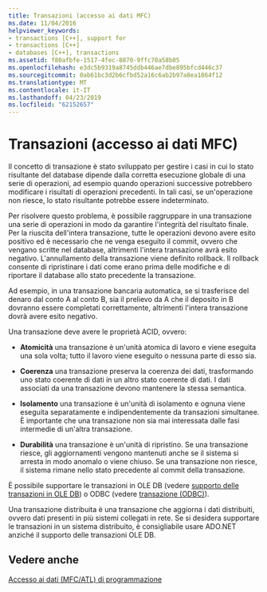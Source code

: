 ```yaml
---
title: Transazioni (accesso ai dati MFC)
ms.date: 11/04/2016
helpviewer_keywords:
- transactions [C++], support for
- transactions [C++]
- databases [C++], transactions
ms.assetid: f80afbfe-1517-4fec-8870-9ffc70a58b05
ms.openlocfilehash: e3dc5b9319a8745ddb446ae7dbe895bfcd446c37
ms.sourcegitcommit: 0ab61bc3d2b6cfbd52a16c6ab2b97a8ea1864f12
ms.translationtype: MT
ms.contentlocale: it-IT
ms.lasthandoff: 04/23/2019
ms.locfileid: "62152657"
---
```

# <a name="transactions--mfc-data-access"></a>Transazioni (accesso ai dati MFC)

Il concetto di transazione è stato sviluppato per gestire i casi in cui lo stato risultante del database dipende dalla corretta esecuzione globale di una serie di operazioni, ad esempio quando operazioni successive potrebbero modificare i risultati di operazioni precedenti. In tali casi, se un'operazione non riesce, lo stato risultante potrebbe essere indeterminato.

Per risolvere questo problema, è possibile raggruppare in una transazione una serie di operazioni in modo da garantire l'integrità del risultato finale. Per la riuscita dell'intera transazione, tutte le operazioni devono avere esito positivo ed è necessario che ne venga eseguito il commit, ovvero che vengano scritte nel database, altrimenti l'intera transazione avrà esito negativo. L'annullamento della transazione viene definito rollback. Il rollback consente di ripristinare i dati come erano prima delle modifiche e di riportare il database allo stato precedente la transazione.

Ad esempio, in una transazione bancaria automatica, se si trasferisce del denaro dal conto A al conto B, sia il prelievo da A che il deposito in B dovranno essere completati correttamente, altrimenti l'intera transazione dovrà avere esito negativo.

Una transazione deve avere le proprietà ACID, ovvero:

- **Atomicità** una transazione è un'unità atomica di lavoro e viene eseguita una sola volta; tutto il lavoro viene eseguito o nessuna parte di esso sia.

- **Coerenza** una transazione preserva la coerenza dei dati, trasformando uno stato coerente di dati in un altro stato coerente di dati. I dati associati da una transazione devono mantenere la stessa semantica.

- **Isolamento** una transazione è un'unità di isolamento e ognuna viene eseguita separatamente e indipendentemente da transazioni simultanee. È importante che una transazione non sia mai interessata dalle fasi intermedie di un'altra transazione.

- **Durabilità** una transazione è un'unità di ripristino. Se una transazione riesce, gli aggiornamenti vengono mantenuti anche se il sistema si arresta in modo anomalo o viene chiuso. Se una transazione non riesce, il sistema rimane nello stato precedente al commit della transazione.

È possibile supportare le transazioni in OLE DB (vedere [supporto delle transazioni in OLE DB](../data/oledb/supporting-transactions-in-ole-db.md)) o ODBC (vedere [transazione (ODBC)](../data/odbc/transaction-odbc.md)).

Una transazione distribuita è una transazione che aggiorna i dati distribuiti, ovvero dati presenti in più sistemi collegati in rete. Se si desidera supportare le transazioni in un sistema distribuito, è consigliabile usare ADO.NET anziché il supporto delle transazioni OLE DB.

## <a name="see-also"></a>Vedere anche

[Accesso ai dati (MFC/ATL) di programmazione](../data/data-access-programming-mfc-atl.md)